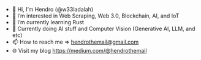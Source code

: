 - 👋 Hi, I’m Hendro (@w33ladalah)
- 👀 I’m interested in Web Scraping, Web 3.0, Blockchain, AI, and IoT
- 🌱 I’m currently learning Rust
- 💞️  Currently doing AI stuff and Computer Vision (Generative AI, LLM, and etc)
- 📫 How to reach me => hendrothemail@gmail.com
- 🌐 Visit my blog https://medium.com/@hendrothemail
<!---
w33ladalah/w33ladalah is a ✨ special ✨ repository because its `README.md` (this file) appears on your GitHub profile.
You can click the Preview link to take a look at your changes.
--->
